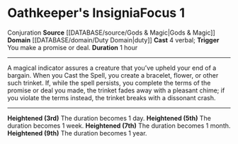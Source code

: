 ﻿---
actions: '[free-action]'
area: null
bloodline: null
component:
- Verbal
cost: null
deity: null
domain:
- '[[DATABASE/domain/Duty Domain|Duty]]'
duration: 1 hour
element: null
heighten: 3rd, 5th, 7th, 9th
heighten_level: 1, 3, 5, 7, 9
id: '604'
lesson: null
level: '1'
mystery: null
name: Oathkeeper's Insignia
patron_theme: null
range: null
rarity: Common
requirement: null
rus_type_level: null
saving_throw: null
school: Conjuration
source: '[[DATABASE/source/Gods & Magic|Gods & Magic]]'
target: null
tradition: null
trait:
- '[[DATABASE/trait/Conjuration|Conjuration]]'
trigger: You make a promise or deal.
type: Focus

---
# Oathkeeper's Insignia<span class="item-type">Focus 1</span>

<span class="item-trait">Conjuration</span>
**Source** [[DATABASE/source/Gods & Magic|Gods & Magic]] 
**Domain** [[DATABASE/domain/Duty Domain|duty]]
**Cast** <span class="action-icon">4</span> verbal; **Trigger** You make a promise or deal.
**Duration** 1 hour

---
A magical indicator assures a creature that you’ve upheld your end of a bargain. When you Cast the Spell, you create a bracelet, flower, or other such trinket. If, while the spell persists, you complete the terms of the promise or deal you made, the trinket fades away with a pleasant chime; if you violate the terms instead, the trinket breaks with a dissonant crash.

---
**Heightened (3rd)** The duration becomes 1 day.
**Heightened (5th)** The duration becomes 1 week.
**Heightened (7th)** The duration becomes 1 month.
**Heightened (9th)** The duration becomes 1 year.